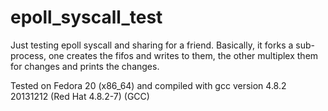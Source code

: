 epoll_syscall_test
==================

Just testing epoll syscall and sharing for a friend.
Basically, it forks a sub-process, one creates the fifos and writes to them, the other multiplex them
for changes and prints the changes.

Tested on Fedora 20 (x86_64) and compiled with gcc version 4.8.2 20131212 (Red Hat 4.8.2-7) (GCC)

